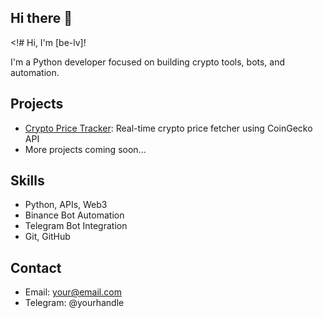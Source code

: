 ## Hi there 👋

<!# Hi, I'm [be-lv]!

I'm a Python developer focused on building crypto tools, bots, and automation.

## Projects
- [Crypto Price Tracker](https://github.com/yourusername/python-crypto-projects/tree/main/01_crypto_price_tracker): Real-time crypto price fetcher using CoinGecko API
- More projects coming soon...

## Skills
- Python, APIs, Web3
- Binance Bot Automation
- Telegram Bot Integration
- Git, GitHub

## Contact
- Email: your@email.com
- Telegram: @yourhandle
